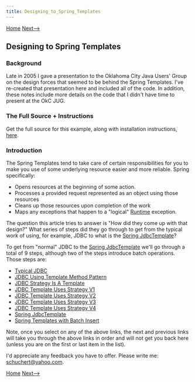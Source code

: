 ```yaml
---
title: Designing_to_Spring_Templates
---
```

[Home]({{site.baseurl}}/pages/home) [Next-->](Spring_Templates_Typical_JDBC)

## Designing to Spring Templates

### Background
Late in 2005 I gave a presentation to the Oklahoma City Java Users' Group on the design forces that seemed to be behind the Spring Templates. I've re-created that presentation here and included all of the code. In addition, these notes include more details on the code that I didn't have time to present at the OkC JUG.

### The Full Source + Instructions
Get the full source for this example, along with installation instructions, [here](Designing_to_Spring_Templates_Source).

### Introduction
The Spring Templates tend to take care of certain responsibilities for you to make you use of some underlying resource easier and more reliable. Spring specifically:
* Opens resources at the beginning of some action.
* Processes a provided request represented as an object using those resources
* Cleans up those resources upon completion of the work
* Maps any exceptions that happen to a "logical" [Runtime](http://java.sun.com/j2se/1.5.0/docs/api/java/lang/Runtime.html) exception.

The question this article tries to answer is "How did they come up with that design?" What series of steps did they go through to get from the typical work of using, for example, JDBC to what is the [Spring JdbcTemplate](http://www.springframework.org/docs/api/org/springframework/jdbc/core/JdbcTemplate.html)?

To get from "normal" JDBC to the [Spring JdbcTemplate](http://www.springframework.org/docs/api/org/springframework/jdbc/core/JdbcTemplate.html) we'll go through a total of 9 steps, although two of the steps introduce batch operations. Those steps are:

* [Typical JDBC](Spring_Templates_Typical_JDBC)
* [JDBC Using Template Method Pattern](Spring_Templates_JDBC_Using_Template_Method_Pattern)
* [JDBC Strategy Is A Template](Spring_Templates_JDBC_Strategy_Is_A_Template)
* [JDBC Template Uses Strategy V1](Spring_Templates_JDBC_Template_Uses_Strategy_V1)
* [JDBC Template Uses Strategy V2](Spring_Templates_JDBC_Template_Uses_Strategy_V2)
* [JDBC Template Uses Strategy V3](Spring_Templates_JDBC_Template_Uses_Strategy_V3)
* [JDBC Template Uses Strategy V4](Spring_Templates_JDBC_Template_Uses_Strategy_V4)
* [Spring JdbcTemplate](Spring_Templates_JdbcTemplate)
* [Spring Templates with Batch Insert](Spring_Templates_JdbcTemplate_With_Batch_Insert)

Note, once you select on any of the above links, the next and previous links will take you through the above links in order and will not get you back here (unless you are on the first or last item in the list).

I'd appreciate any feedback you have to offer. Please write me: schuchert@yahoo.com.

[Home]({{site.baseurl}}/pages/home) [Next-->](Spring_Templates_Typical_JDBC)

